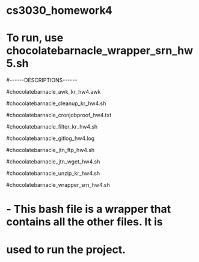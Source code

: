 # cs3030_homework4

# To run, use chocolatebarnacle_wrapper_srn_hw5.sh

#------DESCRIPTIONS------

#chocolatebarnacle_awk_kr_hw4.awk

#chocolatebarnacle_cleanup_kr_hw4.sh

#chocolatebarnacle_cronjobproof_hw4.txt

#chocolatebarnacle_filter_kr_hw4.sh

#chocolatebarnacle_gitlog_hw4.log

#chocolatebarnacle_jtn_ftp_hw4.sh

#chocolatebarnacle_jtn_wget_hw4.sh

#chocolatebarnacle_unzip_kr_hw4.sh

#chocolatebarnacle_wrapper_srn_hw4.sh
# - This bash file is a wrapper that contains all the other files. It is
#	used to run the project.
